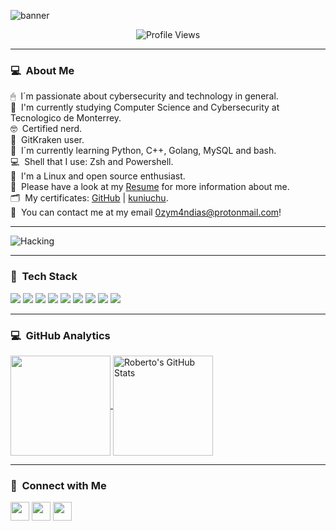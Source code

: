 ![banner](https://github.com/StuxnetPetya/Folders-Stuff/blob/main/Screen%20Shot%202021-10-15%20at%2019.01.55.png)

<p align="center"> <img src="https://komarev.com/ghpvc/?username=0zym4ndias&label=Views&color=000000&style=metal" alt="Profile Views" /> </p> 

---

### 💻 &nbsp;About Me
🖱 &nbsp;I´m passionate about cybersecurity and technology in general.\
🐏 &nbsp;I'm currently studying Computer Science and Cybersecurity at Tecnologico de Monterrey.\
🤓 &nbsp;Certified nerd.\
🐙 &nbsp;GitKraken user.\
💾 &nbsp;I´m currently learning Python, C++, Golang, MySQL and bash.\
💻 &nbsp;Shell that I use: Zsh and Powershell.\
🐧 &nbsp;I'm a Linux and open source enthusiast.\
📁 &nbsp;Please have a look at my [Resume](https://drive.google.com/file/d/1Pl5kk3pea9mb_i4qZZFa-Rfyxbk0Kr1c/view?usp=sharing) for more information about me.\
🗂 &nbsp;My certificates: [GitHub](https://drive.google.com/file/d/1gBv8aaTgSyE8DS3Whqzo1nMuUn-GKxfL/view?usp=sharing) | [kuniuchu](https://drive.google.com/file/d/1xM6ta_1x216e-PIwyFyVuF7eNYzza5Kt/view?usp=sharing).\
📩 &nbsp;You can contact me at my email 0zym4ndias@protonmail.com!

---

<img alt="Hacking" src="https://i.imgur.com/U62mbJj.gif" align="center"/>

---

### 💾 &nbsp;Tech Stack
![](https://img.shields.io/badge/OS-Linux-informational?style=flat&logo=linux&logoColor=FFFF00&color=000000)
![](https://img.shields.io/badge/Code-Python-informational?style=flat&logo=python&logoColor=FFFF00&color=000000)
![](https://img.shields.io/badge/Code-JavaScript-informational?style=flat&logo=javascript&logoColor=FFFF00&color=000000)
![](https://img.shields.io/badge/Code-Golang-informational?style=flat&logo=go&logoColor=FFFF00&color=000000)
![](https://img.shields.io/badge/Shell-Bash-informational?style=flat&logo=gnu-bash&logoColor=FFFF00&color=000000)
![](https://img.shields.io/badge/Tools-PostgreSQL-informational?style=flat&logo=postgresql&logoColor=FFFF00&color=000000)
![](https://img.shields.io/badge/Tools-Docker-informational?style=flat&logo=docker&logoColor=FFFF00&color=000000)
![](https://img.shields.io/badge/Tools-Red_Hat_OpenShift-informational?style=flat&logo=red-hat-open-shift&logoColor=FFFF00&color=000000)
![](https://img.shields.io/badge/Cloud-Digital_Ocean-informational?style=flat&logo=digitalocean&logoColor=FFFF00&color=000000)

---

### 💻 &nbsp;GitHub Analytics
<a href="https://github.com/StuxnetPetya/StuxnetPetya">
  <img height="160em" align="center" src="https://github-readme-stats.vercel.app/api?username=StuxnetPetya&show_icons=true&title_color=FFFF00&text_color=FFFFFF&icon_color=2bbc8a&bg_color=000000&langs_count=3&include_all_commits=true&count_private=true" />
</a>
<a href="https://github.com/StuxnetPetya/StuxnetPetya">
  <img height="160em" align="center" src="https://github-readme-stats.vercel.app/api/top-langs/?username=StuxnetPetya&layout=compact&langs_count=7&count_private=true&title_color=FFFF00&text_color=FFFFFF&icon_color=2bbc8a&bg_color=000000" alt="Roberto's GitHub Stats" />
</a>

---

### 📌 &nbsp;Connect with Me
<div> 
 <a href="https://discord.gg/9pvuH5eSsH" target="_blank"><img height="30em" src="https://img.shields.io/badge/Discord-7289DA?style=for-the-badge&logo=discord&logoColor=FFFF00&color=000000" target="_blank"></a> 
  <a href="https://www.linkedin.com/in/roberto-abraham-p%C3%A9rez-iga-636906219" target="_blank"><img height="30em" src="https://img.shields.io/badge/-LinkedIn-%230077B5?style=for-the-badge&logo=linkedin&logoColor=FFFF00&color=000000" target="_blank"></a> 
<a href="mailto:0zym4ndias@protonmail.com"><img height="30em" src="https://img.shields.io/badge/-0zym4ndias@protonmail.com-D14836?style=flat&logo=Protonmail&logoColor=FFFF00&color=000000"/></a>
 
</div>
